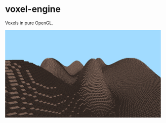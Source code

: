 # voxel-engine

Voxels in pure OpenGL.

![Screenshot](https://github.com/fumseckk/voxel-engine/blob/main/screenshot.png)
